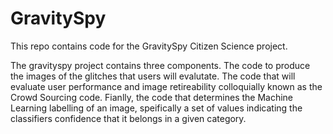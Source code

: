 # GravitySpy
This repo contains code for the GravitySpy Citizen Science project.

The gravityspy project contains three components. The code to produce the images of the glitches that users will evalutate. The code that will evaluate user performance and image retireability colloquially known as the Crowd Sourcing code. Fianlly, the code that determines the Machine Learning labelling of an image, speifically a set of values indicating the classifiers confidence that it belongs in a given category.



